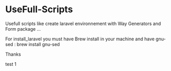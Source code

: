UseFull-Scripts
===============

Usefull scripts like create laravel environnement with Way Generators and Form package ...

For install_laravel you must have Brew install in your machine and have gnu-sed : 
brew install gnu-sed

Thanks

test 1


